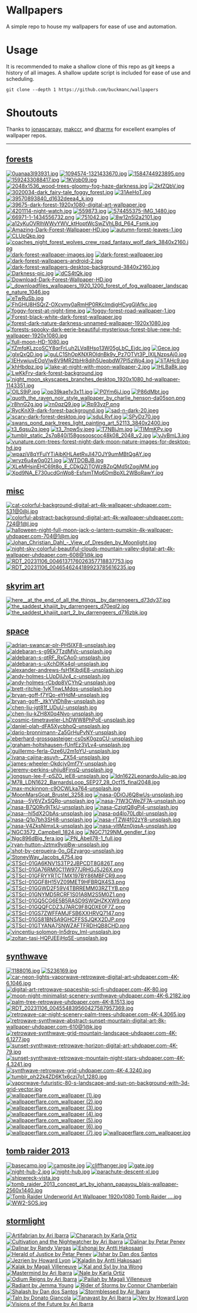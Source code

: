 <!--
make sure you're editing the template, doofus
-->

# Wallpapers

A simple repo to house my wallpapers for ease of use and automation.

# Usage

It is recommended to make a shallow clone of this repo as git keeps a history of all images. A shallow update script is included for ease of use and scheduling.


```shell
git clone --depth 1 https://github.com/buckmanc/wallpapers
```

# Shoutouts

Thanks to [jonascarpay](https://github.com/jonascarpay/wallpapers), [makccr](https://github.com/makccr/wallpapers), and [dharmx](https://github.com/dharmx/walls) for excellent examples of wallpaper repos.

---
## [forests](desktop/forests/README.MD)
[![0uanaa3l93931.jpg](.internals/thumbnails/desktop/forests/0uanaa3l93931.jpg "0uanaa3l93931.jpg")](desktop/forests/0uanaa3l93931.jpg)
[![1094574-1321433670.jpg](.internals/thumbnails/desktop/forests/1094574-1321433670.jpg "1094574-1321433670.jpg")](desktop/forests/1094574-1321433670.jpg)
[![1584744923895.png](.internals/thumbnails/desktop/forests/1584744923895.png "1584744923895.png")](desktop/forests/1584744923895.png)
[![1592433088417.jpg](.internals/thumbnails/desktop/forests/1592433088417.jpg "1592433088417.jpg")](desktop/forests/1592433088417.jpg)
[![1KVob09.jpg](.internals/thumbnails/desktop/forests/1KVob09.jpg "1KVob09.jpg")](desktop/forests/1KVob09.jpg)
[![2048x1536_wood-trees-gloomy-fog-haze-darkness.jpg](.internals/thumbnails/desktop/forests/2048x1536_wood-trees-gloomy-fog-haze-darkness.jpg "2048x1536_wood-trees-gloomy-fog-haze-darkness.jpg")](desktop/forests/2048x1536_wood-trees-gloomy-fog-haze-darkness.jpg)
[![2kfZQbV.jpg](.internals/thumbnails/desktop/forests/2kfZQbV.jpg "2kfZQbV.jpg")](desktop/forests/2kfZQbV.jpg)
[![3020034-dark_fairy-tale_foggy_forest.jpg](.internals/thumbnails/desktop/forests/3020034-dark_fairy-tale_foggy_forest.jpg "3020034-dark_fairy-tale_foggy_forest.jpg")](desktop/forests/3020034-dark_fairy-tale_foggy_forest.jpg)
[![31AeHoT.jpg](.internals/thumbnails/desktop/forests/31AeHoT.jpg "31AeHoT.jpg")](desktop/forests/31AeHoT.jpg)
[![39570893840_d1632deea4_k.jpg](.internals/thumbnails/desktop/forests/39570893840_d1632deea4_k.jpg "39570893840_d1632deea4_k.jpg")](desktop/forests/39570893840_d1632deea4_k.jpg)
[![39675-dark-forest-1920x1080-digital-art-wallpaper.jpg](.internals/thumbnails/desktop/forests/39675-dark-forest-1920x1080-digital-art-wallpaper.jpg "39675-dark-forest-1920x1080-digital-art-wallpaper.jpg")](desktop/forests/39675-dark-forest-1920x1080-digital-art-wallpaper.jpg)
[![4201114-night-watch.jpg](.internals/thumbnails/desktop/forests/4201114-night-watch.jpg "4201114-night-watch.jpg")](desktop/forests/4201114-night-watch.jpg)
[![559873.jpg](.internals/thumbnails/desktop/forests/559873.jpg "559873.jpg")](desktop/forests/559873.jpg)
[![574455375-IMG_1480.jpg](.internals/thumbnails/desktop/forests/574455375-IMG_1480.jpg "574455375-IMG_1480.jpg")](desktop/forests/574455375-IMG_1480.jpg)
[![66971-1-1434556732.png](.internals/thumbnails/desktop/forests/66971-1-1434556732.png "66971-1-1434556732.png")](desktop/forests/66971-1-1434556732.png)
[![751042.jpg](.internals/thumbnails/desktop/forests/751042.jpg "751042.jpg")](desktop/forests/751042.jpg)
[![8w12n5l2a2101.jpg](.internals/thumbnails/desktop/forests/8w12n5l2a2101.jpg "8w12n5l2a2101.jpg")](desktop/forests/8w12n5l2a2101.jpg)
[![a12yKuOVRIhWWyYWV_ktHoptWcSwZVhLBd_P64_Fsmk.jpg](.internals/thumbnails/desktop/forests/a12yKuOVRIhWWyYWV_ktHoptWcSwZVhLBd_P64_Fsmk.jpg "a12yKuOVRIhWWyYWV_ktHoptWcSwZVhLBd_P64_Fsmk.jpg")](desktop/forests/a12yKuOVRIhWWyYWV_ktHoptWcSwZVhLBd_P64_Fsmk.jpg)
[![Amazing-Dark-Forest-Wallpaper-HD.jpg](.internals/thumbnails/desktop/forests/Amazing-Dark-Forest-Wallpaper-HD.jpg "Amazing-Dark-Forest-Wallpaper-HD.jpg")](desktop/forests/Amazing-Dark-Forest-Wallpaper-HD.jpg)
[![autumn-forest-leaves-1.jpg](.internals/thumbnails/desktop/forests/autumn-forest-leaves-1.jpg "autumn-forest-leaves-1.jpg")](desktop/forests/autumn-forest-leaves-1.jpg)
[![CLUpQkp.jpg](.internals/thumbnails/desktop/forests/CLUpQkp.jpg "CLUpQkp.jpg")](desktop/forests/CLUpQkp.jpg)
[![coaches_night_forest_wolves_crew_road_fantasy_wolf_dark_3840x2160.jpg](.internals/thumbnails/desktop/forests/coaches_night_forest_wolves_crew_road_fantasy_wolf_dark_3840x2160.jpg "coaches_night_forest_wolves_crew_road_fantasy_wolf_dark_3840x2160.jpg")](desktop/forests/coaches_night_forest_wolves_crew_road_fantasy_wolf_dark_3840x2160.jpg)
[![dark-forest-wallpaper-images.jpg](.internals/thumbnails/desktop/forests/dark-forest-wallpaper-images.jpg "dark-forest-wallpaper-images.jpg")](desktop/forests/dark-forest-wallpaper-images.jpg)
[![dark-forest-wallpaper.jpg](.internals/thumbnails/desktop/forests/dark-forest-wallpaper.jpg "dark-forest-wallpaper.jpg")](desktop/forests/dark-forest-wallpaper.jpg)
[![dark-forest-wallpapers-android-2.jpg](.internals/thumbnails/desktop/forests/dark-forest-wallpapers-android-2.jpg "dark-forest-wallpapers-android-2.jpg")](desktop/forests/dark-forest-wallpapers-android-2.jpg)
[![dark-forest-wallpapers-desktop-background-3840x2160.jpg](.internals/thumbnails/desktop/forests/dark-forest-wallpapers-desktop-background-3840x2160.jpg "dark-forest-wallpapers-desktop-background-3840x2160.jpg")](desktop/forests/dark-forest-wallpapers-desktop-background-3840x2160.jpg)
[![Darkness-pic.jpg](.internals/thumbnails/desktop/forests/Darkness-pic.jpg "Darkness-pic.jpg")](desktop/forests/Darkness-pic.jpg)
[![dCS4tQk.jpg](.internals/thumbnails/desktop/forests/dCS4tQk.jpg "dCS4tQk.jpg")](desktop/forests/dCS4tQk.jpg)
[![Download-Dark-Forest-Wallpaper-HD.jpg](.internals/thumbnails/desktop/forests/Download-Dark-Forest-Wallpaper-HD.jpg "Download-Dark-Forest-Wallpaper-HD.jpg")](desktop/forests/Download-Dark-Forest-Wallpaper-HD.jpg)
[![_downloadfiles_wallpapers_1920_1200_forest_of_fog_wallpaper_landscape_nature_1046.jpg](.internals/thumbnails/desktop/forests/_downloadfiles_wallpapers_1920_1200_forest_of_fog_wallpaper_landscape_nature_1046.jpg "_downloadfiles_wallpapers_1920_1200_forest_of_fog_wallpaper_landscape_nature_1046.jpg")](desktop/forests/_downloadfiles_wallpapers_1920_1200_forest_of_fog_wallpaper_landscape_nature_1046.jpg)
[![eTwRuSb.jpg](.internals/thumbnails/desktop/forests/eTwRuSb.jpg "eTwRuSb.jpg")](desktop/forests/eTwRuSb.jpg)
[![FhGHU8HSQrZ-OXcvmy0aRmHP0RKcImdjgHCygGlAfkc.jpg](.internals/thumbnails/desktop/forests/FhGHU8HSQrZ-OXcvmy0aRmHP0RKcImdjgHCygGlAfkc.jpg "FhGHU8HSQrZ-OXcvmy0aRmHP0RKcImdjgHCygGlAfkc.jpg")](desktop/forests/FhGHU8HSQrZ-OXcvmy0aRmHP0RKcImdjgHCygGlAfkc.jpg)
[![foggy-forest-at-night-time.jpg](.internals/thumbnails/desktop/forests/foggy-forest-at-night-time.jpg "foggy-forest-at-night-time.jpg")](desktop/forests/foggy-forest-at-night-time.jpg)
[![foggy-forest-road-wallpaper-1.jpg](.internals/thumbnails/desktop/forests/foggy-forest-road-wallpaper-1.jpg "foggy-forest-road-wallpaper-1.jpg")](desktop/forests/foggy-forest-road-wallpaper-1.jpg)
[![Forest-black-white-dark-forest-wallpaper.jpg](.internals/thumbnails/desktop/forests/Forest-black-white-dark-forest-wallpaper.jpg "Forest-black-white-dark-forest-wallpaper.jpg")](desktop/forests/Forest-black-white-dark-forest-wallpaper.jpg)
[![forest-dark-nature-darkness-unnamed-wallpaper-1920x1080.jpg](.internals/thumbnails/desktop/forests/forest-dark-nature-darkness-unnamed-wallpaper-1920x1080.jpg "forest-dark-nature-darkness-unnamed-wallpaper-1920x1080.jpg")](desktop/forests/forest-dark-nature-darkness-unnamed-wallpaper-1920x1080.jpg)
[![forests-spooky-dark-eerie-beautiful-mysterious-forest-blue-new-hd-wallpaper-1920x1080.jpg](.internals/thumbnails/desktop/forests/forests-spooky-dark-eerie-beautiful-mysterious-forest-blue-new-hd-wallpaper-1920x1080.jpg "forests-spooky-dark-eerie-beautiful-mysterious-forest-blue-new-hd-wallpaper-1920x1080.jpg")](desktop/forests/forests-spooky-dark-eerie-beautiful-mysterious-forest-blue-new-hd-wallpaper-1920x1080.jpg)
[![full-moon-HD-1080.jpg](.internals/thumbnails/desktop/forests/full-moon-HD-1080.jpg "full-moon-HD-1080.jpg")](desktop/forests/full-moon-HD-1080.jpg)
[![fZmfqKLzcoSCY8qrFrLuh2LVq8Hso13W05gLbC_Ejdc.jpg](.internals/thumbnails/desktop/forests/fZmfqKLzcoSCY8qrFrLuh2LVq8Hso13W05gLbC_Ejdc.jpg "fZmfqKLzcoSCY8qrFrLuh2LVq8Hso13W05gLbC_Ejdc.jpg")](desktop/forests/fZmfqKLzcoSCY8qrFrLuh2LVq8Hso13W05gLbC_Ejdc.jpg)
[![Gece.jpg](.internals/thumbnails/desktop/forests/Gece.jpg "Gece.jpg")](desktop/forests/Gece.jpg)
[![gIxQxQD.jpg](.internals/thumbnails/desktop/forests/gIxQxQD.jpg "gIxQxQD.jpg")](desktop/forests/gIxQxQD.jpg)
[![guLC1ShOpKNXROIdnBk9y_Pz7OTVt3P_lXlLNzpsAj0.jpg](.internals/thumbnails/desktop/forests/guLC1ShOpKNXROIdnBk9y_Pz7OTVt3P_lXlLNzpsAj0.jpg "guLC1ShOpKNXROIdnBk9y_Pz7OTVt3P_lXlLNzpsAj0.jpg")](desktop/forests/guLC1ShOpKNXROIdnBk9y_Pz7OTVt3P_lXlLNzpsAj0.jpg)
[![IEHvwiuvEOqVlw8V9MR2tbHr8dih5UeqbdW7Pl5zWo4.jpg](.internals/thumbnails/desktop/forests/IEHvwiuvEOqVlw8V9MR2tbHr8dih5UeqbdW7Pl5zWo4.jpg "IEHvwiuvEOqVlw8V9MR2tbHr8dih5UeqbdW7Pl5zWo4.jpg")](desktop/forests/IEHvwiuvEOqVlw8V9MR2tbHr8dih5UeqbdW7Pl5zWo4.jpg)
[![IiTAHc9.jpg](.internals/thumbnails/desktop/forests/IiTAHc9.jpg "IiTAHc9.jpg")](desktop/forests/IiTAHc9.jpg)
[![khHbdpz.jpg](.internals/thumbnails/desktop/forests/khHbdpz.jpg "khHbdpz.jpg")](desktop/forests/khHbdpz.jpg)
[![lake-at-night-with-moon-wallpaper-2.jpg](.internals/thumbnails/desktop/forests/lake-at-night-with-moon-wallpaper-2.jpg "lake-at-night-with-moon-wallpaper-2.jpg")](desktop/forests/lake-at-night-with-moon-wallpaper-2.jpg)
[![lHLBaBk.jpg](.internals/thumbnails/desktop/forests/lHLBaBk.jpg "lHLBaBk.jpg")](desktop/forests/lHLBaBk.jpg)
[![LwKkFry-dark-forest-background.jpg](.internals/thumbnails/desktop/forests/LwKkFry-dark-forest-background.jpg "LwKkFry-dark-forest-background.jpg")](desktop/forests/LwKkFry-dark-forest-background.jpg)
[![night_moon_skyscapes_branches_desktop_1920x1080_hd-wallpaper-1143351.jpg](.internals/thumbnails/desktop/forests/night_moon_skyscapes_branches_desktop_1920x1080_hd-wallpaper-1143351.jpg "night_moon_skyscapes_branches_desktop_1920x1080_hd-wallpaper-1143351.jpg")](desktop/forests/night_moon_skyscapes_branches_desktop_1920x1080_hd-wallpaper-1143351.jpg)
[![OlLS9jP.jpg](.internals/thumbnails/desktop/forests/OlLS9jP.jpg "OlLS9jP.jpg")](desktop/forests/OlLS9jP.jpg)
[![op39kae1v3x11.jpg](.internals/thumbnails/desktop/forests/op39kae1v3x11.jpg "op39kae1v3x11.jpg")](desktop/forests/op39kae1v3x11.jpg)
[![P0Ym6iJ.jpg](.internals/thumbnails/desktop/forests/P0Ym6iJ.jpg "P0Ym6iJ.jpg")](desktop/forests/P0Ym6iJ.jpg)
[![P86dMbt.jpg](.internals/thumbnails/desktop/forests/P86dMbt.jpg "P86dMbt.jpg")](desktop/forests/P86dMbt.jpg)
[![quoth_the_raven_noir_style_wallpaper_by_charlie_henson-da05son.png](.internals/thumbnails/desktop/forests/quoth_the_raven_noir_style_wallpaper_by_charlie_henson-da05son.png "quoth_the_raven_noir_style_wallpaper_by_charlie_henson-da05son.png")](desktop/forests/quoth_the_raven_noir_style_wallpaper_by_charlie_henson-da05son.png)
[![r8hnG2g.jpg](.internals/thumbnails/desktop/forests/r8hnG2g.jpg "r8hnG2g.jpg")](desktop/forests/r8hnG2g.jpg)
[![rn0qzQ9.jpg](.internals/thumbnails/desktop/forests/rn0qzQ9.jpg "rn0qzQ9.jpg")](desktop/forests/rn0qzQ9.jpg)
[![Rp93yzP.png](.internals/thumbnails/desktop/forests/Rp93yzP.png "Rp93yzP.png")](desktop/forests/Rp93yzP.png)
[![RycKnX9-dark-forest-background.jpg](.internals/thumbnails/desktop/forests/RycKnX9-dark-forest-background.jpg "RycKnX9-dark-forest-background.jpg")](desktop/forests/RycKnX9-dark-forest-background.jpg)
[![sad-n-dark-20.jpeg](.internals/thumbnails/desktop/forests/sad-n-dark-20.jpeg "sad-n-dark-20.jpeg")](desktop/forests/sad-n-dark-20.jpeg)
[![scary-dark-forest-desktop.jpg](.internals/thumbnails/desktop/forests/scary-dark-forest-desktop.jpg "scary-dark-forest-desktop.jpg")](desktop/forests/scary-dark-forest-desktop.jpg)
[![sduLRvf.jpg](.internals/thumbnails/desktop/forests/sduLRvf.jpg "sduLRvf.jpg")](desktop/forests/sduLRvf.jpg)
[![SPyDz70.jpg](.internals/thumbnails/desktop/forests/SPyDz70.jpg "SPyDz70.jpg")](desktop/forests/SPyDz70.jpg)
[![swans_pond_park_trees_light_painting_art_52113_3840x2400.jpg](.internals/thumbnails/desktop/forests/swans_pond_park_trees_light_painting_art_52113_3840x2400.jpg "swans_pond_park_trees_light_painting_art_52113_3840x2400.jpg")](desktop/forests/swans_pond_park_trees_light_painting_art_52113_3840x2400.jpg)
[![t3_6qsu2q.jpeg](.internals/thumbnails/desktop/forests/t3_6qsu2q.jpeg "t3_6qsu2q.jpeg")](desktop/forests/t3_6qsu2q.jpeg)
[![t3_7npw5y.jpeg](.internals/thumbnails/desktop/forests/t3_7npw5y.jpeg "t3_7npw5y.jpeg")](desktop/forests/t3_7npw5y.jpeg)
[![T7NBjJm.jpg](.internals/thumbnails/desktop/forests/T7NBjJm.jpg "T7NBjJm.jpg")](desktop/forests/T7NBjJm.jpg)
[![TIMmKPv.jpg](.internals/thumbnails/desktop/forests/TIMmKPv.jpg "TIMmKPv.jpg")](desktop/forests/TIMmKPv.jpg)
[![tumblr_static_2s7q840i158gosooscoc48k08_2048_v2.jpg](.internals/thumbnails/desktop/forests/tumblr_static_2s7q840i158gosooscoc48k08_2048_v2.jpg "tumblr_static_2s7q840i158gosooscoc48k08_2048_v2.jpg")](desktop/forests/tumblr_static_2s7q840i158gosooscoc48k08_2048_v2.jpg)
[![vJyBmL3.jpg](.internals/thumbnails/desktop/forests/vJyBmL3.jpg "vJyBmL3.jpg")](desktop/forests/vJyBmL3.jpg)
[![vunature.com-trees-forest-night-dark-moon-nature-images-for-desktop-hd.jpg](.internals/thumbnails/desktop/forests/vunature.com-trees-forest-night-dark-moon-nature-images-for-desktop-hd.jpg "vunature.com-trees-forest-night-dark-moon-nature-images-for-desktop-hd.jpg")](desktop/forests/vunature.com-trees-forest-night-dark-moon-nature-images-for-desktop-hd.jpg)
[![wpazjV8qYFulYTiAibKHLAetRvJI47OJY9umMBtQgAY.jpg](.internals/thumbnails/desktop/forests/wpazjV8qYFulYTiAibKHLAetRvJI47OJY9umMBtQgAY.jpg "wpazjV8qYFulYTiAibKHLAetRvJI47OJY9umMBtQgAY.jpg")](desktop/forests/wpazjV8qYFulYTiAibKHLAetRvJI47OJY9umMBtQgAY.jpg)
[![wryz6u4w0q021.jpg](.internals/thumbnails/desktop/forests/wryz6u4w0q021.jpg "wryz6u4w0q021.jpg")](desktop/forests/wryz6u4w0q021.jpg)
[![WTDOBJB.jpg](.internals/thumbnails/desktop/forests/WTDOBJB.jpg "WTDOBJB.jpg")](desktop/forests/WTDOBJB.jpg)
[![XLeMHsinEHC69t8o_E_CDkQZjTOWzBZpQMd5tZqgjMM.jpg](.internals/thumbnails/desktop/forests/XLeMHsinEHC69t8o_E_CDkQZjTOWzBZpQMd5tZqgjMM.jpg "XLeMHsinEHC69t8o_E_CDkQZjTOWzBZpQMd5tZqgjMM.jpg")](desktop/forests/XLeMHsinEHC69t8o_E_CDkQZjTOWzBZpQMd5tZqgjMM.jpg)
[![Xpd9NA_E730ucdGnWq8-EsfsmTMq6DmBpXL2WBoRawY.jpg](.internals/thumbnails/desktop/forests/Xpd9NA_E730ucdGnWq8-EsfsmTMq6DmBpXL2WBoRawY.jpg "Xpd9NA_E730ucdGnWq8-EsfsmTMq6DmBpXL2WBoRawY.jpg")](desktop/forests/Xpd9NA_E730ucdGnWq8-EsfsmTMq6DmBpXL2WBoRawY.jpg)
## [misc](desktop/misc/README.MD)
[![cat-colorful-background-digital-art-4k-wallpaper-uhdpaper.com-531@0@i.jpg](.internals/thumbnails/desktop/misc/cat-colorful-background-digital-art-4k-wallpaper-uhdpaper.com-531@0@i.jpg "cat-colorful-background-digital-art-4k-wallpaper-uhdpaper.com-531@0@i.jpg")](desktop/misc/cat-colorful-background-digital-art-4k-wallpaper-uhdpaper.com-531@0@i.jpg)
[![colorful-abstract-background-digital-art-4k-wallpaper-uhdpaper.com-724@1@l.jpg](.internals/thumbnails/desktop/misc/colorful-abstract-background-digital-art-4k-wallpaper-uhdpaper.com-724@1@l.jpg "colorful-abstract-background-digital-art-4k-wallpaper-uhdpaper.com-724@1@l.jpg")](desktop/misc/colorful-abstract-background-digital-art-4k-wallpaper-uhdpaper.com-724@1@l.jpg)
[![halloween-night-full-moon-jack-o-lantern-pumpkin-4k-wallpaper-uhdpaper.com-704@1@m.jpg](.internals/thumbnails/desktop/misc/halloween-night-full-moon-jack-o-lantern-pumpkin-4k-wallpaper-uhdpaper.com-704@1@m.jpg "halloween-night-full-moon-jack-o-lantern-pumpkin-4k-wallpaper-uhdpaper.com-704@1@m.jpg")](desktop/misc/halloween-night-full-moon-jack-o-lantern-pumpkin-4k-wallpaper-uhdpaper.com-704@1@m.jpg)
[![Johan_Christian_Dahl_-_View_of_Dresden_by_Moonlight.jpg](.internals/thumbnails/desktop/misc/Johan_Christian_Dahl_-_View_of_Dresden_by_Moonlight.jpg "Johan_Christian_Dahl_-_View_of_Dresden_by_Moonlight.jpg")](desktop/misc/Johan_Christian_Dahl_-_View_of_Dresden_by_Moonlight.jpg)
[![night-sky-colorful-beautiful-clouds-mountain-valley-digital-art-4k-wallpaper-uhdpaper.com-608@1@k.jpg](.internals/thumbnails/desktop/misc/night-sky-colorful-beautiful-clouds-mountain-valley-digital-art-4k-wallpaper-uhdpaper.com-608@1@k.jpg "night-sky-colorful-beautiful-clouds-mountain-valley-digital-art-4k-wallpaper-uhdpaper.com-608@1@k.jpg")](desktop/misc/night-sky-colorful-beautiful-clouds-mountain-valley-digital-art-4k-wallpaper-uhdpaper.com-608@1@k.jpg)
[![RDT_20231106_0046137176026357718837753.jpg](.internals/thumbnails/desktop/misc/RDT_20231106_0046137176026357718837753.jpg "RDT_20231106_0046137176026357718837753.jpg")](desktop/misc/RDT_20231106_0046137176026357718837753.jpg)
[![RDT_20231106_0046546244189923785616235.jpg](.internals/thumbnails/desktop/misc/RDT_20231106_0046546244189923785616235.jpg "RDT_20231106_0046546244189923785616235.jpg")](desktop/misc/RDT_20231106_0046546244189923785616235.jpg)
## [skyrim art](desktop/skyrim%20art/README.MD)
[![here__at_the_end_of_all_the_things__by_darrengeers_d73dy37.jpg](.internals/thumbnails/desktop/skyrim%20art/here__at_the_end_of_all_the_things__by_darrengeers_d73dy37.jpg "here__at_the_end_of_all_the_things__by_darrengeers_d73dy37.jpg")](desktop/skyrim%20art/here__at_the_end_of_all_the_things__by_darrengeers_d73dy37.jpg)
[![the_saddest_khajiit_by_darrengeers_d70eql2.jpg](.internals/thumbnails/desktop/skyrim%20art/the_saddest_khajiit_by_darrengeers_d70eql2.jpg "the_saddest_khajiit_by_darrengeers_d70eql2.jpg")](desktop/skyrim%20art/the_saddest_khajiit_by_darrengeers_d70eql2.jpg)
[![the_saddest_khajiit_part_2_by_darrengeers_d716zbk.jpg](.internals/thumbnails/desktop/skyrim%20art/the_saddest_khajiit_part_2_by_darrengeers_d716zbk.jpg "the_saddest_khajiit_part_2_by_darrengeers_d716zbk.jpg")](desktop/skyrim%20art/the_saddest_khajiit_part_2_by_darrengeers_d716zbk.jpg)
## [space](desktop/space/README.MD)
[![adrian-swancar-pIr-PH5IXF8-unsplash.jpg](.internals/thumbnails/desktop/space/adrian-swancar-pIr-PH5IXF8-unsplash.jpg "adrian-swancar-pIr-PH5IXF8-unsplash.jpg")](desktop/space/adrian-swancar-pIr-PH5IXF8-unsplash.jpg)
[![aldebaran-s-g9Ek7TzdMVc-unsplash.jpg](.internals/thumbnails/desktop/space/aldebaran-s-g9Ek7TzdMVc-unsplash.jpg "aldebaran-s-g9Ek7TzdMVc-unsplash.jpg")](desktop/space/aldebaran-s-g9Ek7TzdMVc-unsplash.jpg)
[![aldebaran-s-qtRF_RxCAo0-unsplash.jpg](.internals/thumbnails/desktop/space/aldebaran-s-qtRF_RxCAo0-unsplash.jpg "aldebaran-s-qtRF_RxCAo0-unsplash.jpg")](desktop/space/aldebaran-s-qtRF_RxCAo0-unsplash.jpg)
[![aldebaran-s-uXchDIKs4qI-unsplash.jpg](.internals/thumbnails/desktop/space/aldebaran-s-uXchDIKs4qI-unsplash.jpg "aldebaran-s-uXchDIKs4qI-unsplash.jpg")](desktop/space/aldebaran-s-uXchDIKs4qI-unsplash.jpg)
[![alexander-andrews-fsH1KjbdjE8-unsplash.jpg](.internals/thumbnails/desktop/space/alexander-andrews-fsH1KjbdjE8-unsplash.jpg "alexander-andrews-fsH1KjbdjE8-unsplash.jpg")](desktop/space/alexander-andrews-fsH1KjbdjE8-unsplash.jpg)
[![andy-holmes-LUpDjlJv4_c-unsplash.jpg](.internals/thumbnails/desktop/space/andy-holmes-LUpDjlJv4_c-unsplash.jpg "andy-holmes-LUpDjlJv4_c-unsplash.jpg")](desktop/space/andy-holmes-LUpDjlJv4_c-unsplash.jpg)
[![andy-holmes-rCbdp8VCYhQ-unsplash.jpg](.internals/thumbnails/desktop/space/andy-holmes-rCbdp8VCYhQ-unsplash.jpg "andy-holmes-rCbdp8VCYhQ-unsplash.jpg")](desktop/space/andy-holmes-rCbdp8VCYhQ-unsplash.jpg)
[![brett-ritchie-1vKTnwLMdqs-unsplash.jpg](.internals/thumbnails/desktop/space/brett-ritchie-1vKTnwLMdqs-unsplash.jpg "brett-ritchie-1vKTnwLMdqs-unsplash.jpg")](desktop/space/brett-ritchie-1vKTnwLMdqs-unsplash.jpg)
[![bryan-goff-f7YQo-eYHdM-unsplash.jpg](.internals/thumbnails/desktop/space/bryan-goff-f7YQo-eYHdM-unsplash.jpg "bryan-goff-f7YQo-eYHdM-unsplash.jpg")](desktop/space/bryan-goff-f7YQo-eYHdM-unsplash.jpg)
[![bryan-goff-_itkYVtDh8w-unsplash.jpg](.internals/thumbnails/desktop/space/bryan-goff-_itkYVtDh8w-unsplash.jpg "bryan-goff-_itkYVtDh8w-unsplash.jpg")](desktop/space/bryan-goff-_itkYVtDh8w-unsplash.jpg)
[![chen-liu-jgt81f_UDuU-unsplash.jpg](.internals/thumbnails/desktop/space/chen-liu-jgt81f_UDuU-unsplash.jpg "chen-liu-jgt81f_UDuU-unsplash.jpg")](desktop/space/chen-liu-jgt81f_UDuU-unsplash.jpg)
[![chen-liu-kZH8X0q4Nvo-unsplash.jpg](.internals/thumbnails/desktop/space/chen-liu-kZH8X0q4Nvo-unsplash.jpg "chen-liu-kZH8X0q4Nvo-unsplash.jpg")](desktop/space/chen-liu-kZH8X0q4Nvo-unsplash.jpg)
[![cosmic-timetraveler-LhDWW8PhPoE-unsplash.jpg](.internals/thumbnails/desktop/space/cosmic-timetraveler-LhDWW8PhPoE-unsplash.jpg "cosmic-timetraveler-LhDWW8PhPoE-unsplash.jpg")](desktop/space/cosmic-timetraveler-LhDWW8PhPoE-unsplash.jpg)
[![daniel-olah-dFA5XycbhoQ-unsplash.jpg](.internals/thumbnails/desktop/space/daniel-olah-dFA5XycbhoQ-unsplash.jpg "daniel-olah-dFA5XycbhoQ-unsplash.jpg")](desktop/space/daniel-olah-dFA5XycbhoQ-unsplash.jpg)
[![dario-bronnimann-Za5GrHuPvNY-unsplash.jpg](.internals/thumbnails/desktop/space/dario-bronnimann-Za5GrHuPvNY-unsplash.jpg "dario-bronnimann-Za5GrHuPvNY-unsplash.jpg")](desktop/space/dario-bronnimann-Za5GrHuPvNY-unsplash.jpg)
[![eberhard-grossgasteiger-cs0sK0gzqCU-unsplash.jpg](.internals/thumbnails/desktop/space/eberhard-grossgasteiger-cs0sK0gzqCU-unsplash.jpg "eberhard-grossgasteiger-cs0sK0gzqCU-unsplash.jpg")](desktop/space/eberhard-grossgasteiger-cs0sK0gzqCU-unsplash.jpg)
[![graham-holtshausen-fUnfEz3VLv4-unsplash.jpg](.internals/thumbnails/desktop/space/graham-holtshausen-fUnfEz3VLv4-unsplash.jpg "graham-holtshausen-fUnfEz3VLv4-unsplash.jpg")](desktop/space/graham-holtshausen-fUnfEz3VLv4-unsplash.jpg)
[![guillermo-ferla-Oze6U2m1oYU-unsplash.jpg](.internals/thumbnails/desktop/space/guillermo-ferla-Oze6U2m1oYU-unsplash.jpg "guillermo-ferla-Oze6U2m1oYU-unsplash.jpg")](desktop/space/guillermo-ferla-Oze6U2m1oYU-unsplash.jpg)
[![ivana-cajina-asuyh-_ZX54-unsplash.jpg](.internals/thumbnails/desktop/space/ivana-cajina-asuyh-_ZX54-unsplash.jpg "ivana-cajina-asuyh-_ZX54-unsplash.jpg")](desktop/space/ivana-cajina-asuyh-_ZX54-unsplash.jpg)
[![james-wheeler-Okdcjy0mf7Y-unsplash.jpg](.internals/thumbnails/desktop/space/james-wheeler-Okdcjy0mf7Y-unsplash.jpg "james-wheeler-Okdcjy0mf7Y-unsplash.jpg")](desktop/space/james-wheeler-Okdcjy0mf7Y-unsplash.jpg)
[![jeremy-perkins-uhjiu8FjnsQ-unsplash.jpg](.internals/thumbnails/desktop/space/jeremy-perkins-uhjiu8FjnsQ-unsplash.jpg "jeremy-perkins-uhjiu8FjnsQ-unsplash.jpg")](desktop/space/jeremy-perkins-uhjiu8FjnsQ-unsplash.jpg)
[![jongsun-lee-F-pSZO_jeE8-unsplash.jpg](.internals/thumbnails/desktop/space/jongsun-lee-F-pSZO_jeE8-unsplash.jpg "jongsun-lee-F-pSZO_jeE8-unsplash.jpg")](desktop/space/jongsun-lee-F-pSZO_jeE8-unsplash.jpg)
[![ldn1622LeonardoJulio-ap.jpg](.internals/thumbnails/desktop/space/ldn1622LeonardoJulio-ap.jpg "ldn1622LeonardoJulio-ap.jpg")](desktop/space/ldn1622LeonardoJulio-ap.jpg)
[![M78_LDN1622_BarnardsLoop_SEP27_28_Oct15_final2048.jpg](.internals/thumbnails/desktop/space/M78_LDN1622_BarnardsLoop_SEP27_28_Oct15_final2048.jpg "M78_LDN1622_BarnardsLoop_SEP27_28_Oct15_final2048.jpg")](desktop/space/M78_LDN1622_BarnardsLoop_SEP27_28_Oct15_final2048.jpg)
[![max-mckinnon-c9OCWLka764-unsplash.jpg](.internals/thumbnails/desktop/space/max-mckinnon-c9OCWLka764-unsplash.jpg "max-mckinnon-c9OCWLka764-unsplash.jpg")](desktop/space/max-mckinnon-c9OCWLka764-unsplash.jpg)
[![MoonMarsGoat_Brustel_3258.jpg](.internals/thumbnails/desktop/space/MoonMarsGoat_Brustel_3258.jpg "MoonMarsGoat_Brustel_3258.jpg")](desktop/space/MoonMarsGoat_Brustel_3258.jpg)
[![nasa-0DjOJ6Q8wUs-unsplash.jpg](.internals/thumbnails/desktop/space/nasa-0DjOJ6Q8wUs-unsplash.jpg "nasa-0DjOJ6Q8wUs-unsplash.jpg")](desktop/space/nasa-0DjOJ6Q8wUs-unsplash.jpg)
[![nasa--5V6VZxSQRo-unsplash.jpg](.internals/thumbnails/desktop/space/nasa--5V6VZxSQRo-unsplash.jpg "nasa--5V6VZxSQRo-unsplash.jpg")](desktop/space/nasa--5V6VZxSQRo-unsplash.jpg)
[![nasa-71W3CWeZF7A-unsplash.jpg](.internals/thumbnails/desktop/space/nasa-71W3CWeZF7A-unsplash.jpg "nasa-71W3CWeZF7A-unsplash.jpg")](desktop/space/nasa-71W3CWeZF7A-unsplash.jpg)
[![nasa-B7Q0Rv9jTkU-unsplash.jpg](.internals/thumbnails/desktop/space/nasa-B7Q0Rv9jTkU-unsplash.jpg "nasa-B7Q0Rv9jTkU-unsplash.jpg")](desktop/space/nasa-B7Q0Rv9jTkU-unsplash.jpg)
[![nasa-CzigtQ8gPi4-unsplash.jpg](.internals/thumbnails/desktop/space/nasa-CzigtQ8gPi4-unsplash.jpg "nasa-CzigtQ8gPi4-unsplash.jpg")](desktop/space/nasa-CzigtQ8gPi4-unsplash.jpg)
[![nasa--hI5dX2ObAs-unsplash.jpg](.internals/thumbnails/desktop/space/nasa--hI5dX2ObAs-unsplash.jpg "nasa--hI5dX2ObAs-unsplash.jpg")](desktop/space/nasa--hI5dX2ObAs-unsplash.jpg)
[![nasa-pd4lo70LdbI-unsplash.jpg](.internals/thumbnails/desktop/space/nasa-pd4lo70LdbI-unsplash.jpg "nasa-pd4lo70LdbI-unsplash.jpg")](desktop/space/nasa-pd4lo70LdbI-unsplash.jpg)
[![nasa-Q1p7bh3SHj8-unsplash.jpg](.internals/thumbnails/desktop/space/nasa-Q1p7bh3SHj8-unsplash.jpg "nasa-Q1p7bh3SHj8-unsplash.jpg")](desktop/space/nasa-Q1p7bh3SHj8-unsplash.jpg)
[![nasa-rTZW4f02zY8-unsplash.jpg](.internals/thumbnails/desktop/space/nasa-rTZW4f02zY8-unsplash.jpg "nasa-rTZW4f02zY8-unsplash.jpg")](desktop/space/nasa-rTZW4f02zY8-unsplash.jpg)
[![nasa-V4ZksNimxLk-unsplash.jpg](.internals/thumbnails/desktop/space/nasa-V4ZksNimxLk-unsplash.jpg "nasa-V4ZksNimxLk-unsplash.jpg")](desktop/space/nasa-V4ZksNimxLk-unsplash.jpg)
[![nasa-vltMzn0jqsA-unsplash.jpg](.internals/thumbnails/desktop/space/nasa-vltMzn0jqsA-unsplash.jpg "nasa-vltMzn0jqsA-unsplash.jpg")](desktop/space/nasa-vltMzn0jqsA-unsplash.jpg)
[![NGC3572_Campbell_1824.jpg](.internals/thumbnails/desktop/space/NGC3572_Campbell_1824.jpg "NGC3572_Campbell_1824.jpg")](desktop/space/NGC3572_Campbell_1824.jpg)
[![NGC7129NM_gendler_f.jpg](.internals/thumbnails/desktop/space/NGC7129NM_gendler_f.jpg "NGC7129NM_gendler_f.jpg")](desktop/space/NGC7129NM_gendler_f.jpg)
[![Ngc896dBig_fera.jpg](.internals/thumbnails/desktop/space/Ngc896dBig_fera.jpg "Ngc896dBig_fera.jpg")](desktop/space/Ngc896dBig_fera.jpg)
[![PN_Abell78-1_full.jpg](.internals/thumbnails/desktop/space/PN_Abell78-1_full.jpg "PN_Abell78-1_full.jpg")](desktop/space/PN_Abell78-1_full.jpg)
[![ryan-hutton-Jztmx9yqjBw-unsplash.jpg](.internals/thumbnails/desktop/space/ryan-hutton-Jztmx9yqjBw-unsplash.jpg "ryan-hutton-Jztmx9yqjBw-unsplash.jpg")](desktop/space/ryan-hutton-Jztmx9yqjBw-unsplash.jpg)
[![shot-by-cerqueira-0o_GEzyargo-unsplash.jpg](.internals/thumbnails/desktop/space/shot-by-cerqueira-0o_GEzyargo-unsplash.jpg "shot-by-cerqueira-0o_GEzyargo-unsplash.jpg")](desktop/space/shot-by-cerqueira-0o_GEzyargo-unsplash.jpg)
[![StoneyWay_Jacobs_4754.jpg](.internals/thumbnails/desktop/space/StoneyWay_Jacobs_4754.jpg "StoneyWay_Jacobs_4754.jpg")](desktop/space/StoneyWay_Jacobs_4754.jpg)
[![STScI-01GA6KNV1S3TP2JBPCDT8G826T.png](.internals/thumbnails/desktop/space/STScI-01GA6KNV1S3TP2JBPCDT8G826T.png "STScI-01GA6KNV1S3TP2JBPCDT8G826T.png")](desktop/space/STScI-01GA6KNV1S3TP2JBPCDT8G826T.png)
[![STScI-01GA76RM0C11W977JRHGJ5J26X.png](.internals/thumbnails/desktop/space/STScI-01GA76RM0C11W977JRHGJ5J26X.png "STScI-01GA76RM0C11W977JRHGJ5J26X.png")](desktop/space/STScI-01GA76RM0C11W977JRHGJ5J26X.png)
[![STScI-01GFRYYRTCTMX197BY86MBFCR9.png](.internals/thumbnails/desktop/space/STScI-01GFRYYRTCTMX197BY86MBFCR9.png "STScI-01GFRYYRTCTMX197BY86MBFCR9.png")](desktop/space/STScI-01GFRYYRTCTMX197BY86MBFCR9.png)
[![STScI-01GGF8H15VZ09MET9HFBRQX4S3.png](.internals/thumbnails/desktop/space/STScI-01GGF8H15VZ09MET9HFBRQX4S3.png "STScI-01GGF8H15VZ09MET9HFBRQX4S3.png")](desktop/space/STScI-01GGF8H15VZ09MET9HFBRQX4S3.png)
[![STScI-01GGWD2F59V4TBRREMM03RZTYB.png](.internals/thumbnails/desktop/space/STScI-01GGWD2F59V4TBRREMM03RZTYB.png "STScI-01GGWD2F59V4TBRREMM03RZTYB.png")](desktop/space/STScI-01GGWD2F59V4TBRREMM03RZTYB.png)
[![STScI-01GNYMD5RCRF1S01A8M2S5M0Z1.png](.internals/thumbnails/desktop/space/STScI-01GNYMD5RCRF1S01A8M2S5M0Z1.png "STScI-01GNYMD5RCRF1S01A8M2S5M0Z1.png")](desktop/space/STScI-01GNYMD5RCRF1S01A8M2S5M0Z1.png)
[![STScI-01GQ5CG6E5B5RASD9SWQHZKXW9.png](.internals/thumbnails/desktop/space/STScI-01GQ5CG6E5B5RASD9SWQHZKXW9.png "STScI-01GQ5CG6E5B5RASD9SWQHZKXW9.png")](desktop/space/STScI-01GQ5CG6E5B5RASD9SWQHZKXW9.png)
[![STScI-01GQQFCDZ3J7ARC9F8QDXE0F7Z.png](.internals/thumbnails/desktop/space/STScI-01GQQFCDZ3J7ARC9F8QDXE0F7Z.png "STScI-01GQQFCDZ3J7ARC9F8QDXE0F7Z.png")](desktop/space/STScI-01GQQFCDZ3J7ARC9F8QDXE0F7Z.png)
[![STScI-01GS7ZWFFAMJFSB6XXHRVQ7147.png](.internals/thumbnails/desktop/space/STScI-01GS7ZWFFAMJFSB6XXHRVQ7147.png "STScI-01GS7ZWFFAMJFSB6XXHRVQ7147.png")](desktop/space/STScI-01GS7ZWFFAMJFSB6XXHRVQ7147.png)
[![STScI-01GS81BNSA9GHCFFSSJQKX2DJP.png](.internals/thumbnails/desktop/space/STScI-01GS81BNSA9GHCFFSSJQKX2DJP.png "STScI-01GS81BNSA9GHCFFSSJQKX2DJP.png")](desktop/space/STScI-01GS81BNSA9GHCFFSSJQKX2DJP.png)
[![STScI-01GTYANA7SNWZAFTFRDHQB8CHD.png](.internals/thumbnails/desktop/space/STScI-01GTYANA7SNWZAFTFRDHQB8CHD.png "STScI-01GTYANA7SNWZAFTFRDHQB8CHD.png")](desktop/space/STScI-01GTYANA7SNWZAFTFRDHQB8CHD.png)
[![vincentiu-solomon-ln5drpv_ImI-unsplash.jpg](.internals/thumbnails/desktop/space/vincentiu-solomon-ln5drpv_ImI-unsplash.jpg "vincentiu-solomon-ln5drpv_ImI-unsplash.jpg")](desktop/space/vincentiu-solomon-ln5drpv_ImI-unsplash.jpg)
[![zoltan-tasi-HQPJEEjHqSE-unsplash.jpg](.internals/thumbnails/desktop/space/zoltan-tasi-HQPJEEjHqSE-unsplash.jpg "zoltan-tasi-HQPJEEjHqSE-unsplash.jpg")](desktop/space/zoltan-tasi-HQPJEEjHqSE-unsplash.jpg)
## [synthwave](desktop/synthwave/README.MD)
[![1188016.jpg](.internals/thumbnails/desktop/synthwave/1188016.jpg "1188016.jpg")](desktop/synthwave/1188016.jpg)
[![5236169.jpg](.internals/thumbnails/desktop/synthwave/5236169.jpg "5236169.jpg")](desktop/synthwave/5236169.jpg)
[![car-neon-lights-vaporwave-retrowave-digital-art-uhdpaper.com-4K-6.1046.jpg](.internals/thumbnails/desktop/synthwave/car-neon-lights-vaporwave-retrowave-digital-art-uhdpaper.com-4K-6.1046.jpg "car-neon-lights-vaporwave-retrowave-digital-art-uhdpaper.com-4K-6.1046.jpg")](desktop/synthwave/car-neon-lights-vaporwave-retrowave-digital-art-uhdpaper.com-4K-6.1046.jpg)
[![digital-art-retrowave-spaceship-sci-fi-uhdpaper.com-4K-80.jpg](.internals/thumbnails/desktop/synthwave/digital-art-retrowave-spaceship-sci-fi-uhdpaper.com-4K-80.jpg "digital-art-retrowave-spaceship-sci-fi-uhdpaper.com-4K-80.jpg")](desktop/synthwave/digital-art-retrowave-spaceship-sci-fi-uhdpaper.com-4K-80.jpg)
[![moon-night-minimalist-scenery-synthwave-uhdpaper.com-4K-6.2182.jpg](.internals/thumbnails/desktop/synthwave/moon-night-minimalist-scenery-synthwave-uhdpaper.com-4K-6.2182.jpg "moon-night-minimalist-scenery-synthwave-uhdpaper.com-4K-6.2182.jpg")](desktop/synthwave/moon-night-minimalist-scenery-synthwave-uhdpaper.com-4K-6.2182.jpg)
[![palm-tree-retrowave-uhdpaper.com-4K-8.1513.jpg](.internals/thumbnails/desktop/synthwave/palm-tree-retrowave-uhdpaper.com-4K-8.1513.jpg "palm-tree-retrowave-uhdpaper.com-4K-8.1513.jpg")](desktop/synthwave/palm-tree-retrowave-uhdpaper.com-4K-8.1513.jpg)
[![RDT_20231106_004554839560427587957369.jpg](.internals/thumbnails/desktop/synthwave/RDT_20231106_004554839560427587957369.jpg "RDT_20231106_004554839560427587957369.jpg")](desktop/synthwave/RDT_20231106_004554839560427587957369.jpg)
[![retrowave-car-night-scenery-palm-trees-uhdpaper.com-4K-4.3065.jpg](.internals/thumbnails/desktop/synthwave/retrowave-car-night-scenery-palm-trees-uhdpaper.com-4K-4.3065.jpg "retrowave-car-night-scenery-palm-trees-uhdpaper.com-4K-4.3065.jpg")](desktop/synthwave/retrowave-car-night-scenery-palm-trees-uhdpaper.com-4K-4.3065.jpg)
[![retrowave-synthwave-abstract-sunset-mountain-digital-art-8k-wallpaper-uhdpaper.com-610@1@k.jpg](.internals/thumbnails/desktop/synthwave/retrowave-synthwave-abstract-sunset-mountain-digital-art-8k-wallpaper-uhdpaper.com-610@1@k.jpg "retrowave-synthwave-abstract-sunset-mountain-digital-art-8k-wallpaper-uhdpaper.com-610@1@k.jpg")](desktop/synthwave/retrowave-synthwave-abstract-sunset-mountain-digital-art-8k-wallpaper-uhdpaper.com-610@1@k.jpg)
[![retrowave-synthwave-grid-mountain-landscape-uhdpaper.com-4K-6.1277.jpg](.internals/thumbnails/desktop/synthwave/retrowave-synthwave-grid-mountain-landscape-uhdpaper.com-4K-6.1277.jpg "retrowave-synthwave-grid-mountain-landscape-uhdpaper.com-4K-6.1277.jpg")](desktop/synthwave/retrowave-synthwave-grid-mountain-landscape-uhdpaper.com-4K-6.1277.jpg)
[![sunset-synthwave-retrowave-horizon-digital-art-uhdpaper.com-4K-79.jpg](.internals/thumbnails/desktop/synthwave/sunset-synthwave-retrowave-horizon-digital-art-uhdpaper.com-4K-79.jpg "sunset-synthwave-retrowave-horizon-digital-art-uhdpaper.com-4K-79.jpg")](desktop/synthwave/sunset-synthwave-retrowave-horizon-digital-art-uhdpaper.com-4K-79.jpg)
[![sunset-synthwave-retrowave-mountain-night-stars-uhdpaper.com-4K-4.3241.jpg](.internals/thumbnails/desktop/synthwave/sunset-synthwave-retrowave-mountain-night-stars-uhdpaper.com-4K-4.3241.jpg "sunset-synthwave-retrowave-mountain-night-stars-uhdpaper.com-4K-4.3241.jpg")](desktop/synthwave/sunset-synthwave-retrowave-mountain-night-stars-uhdpaper.com-4K-4.3241.jpg)
[![synthwave-retrowave-grid-uhdpaper.com-4K-4.3240.jpg](.internals/thumbnails/desktop/synthwave/synthwave-retrowave-grid-uhdpaper.com-4K-4.3240.jpg "synthwave-retrowave-grid-uhdpaper.com-4K-4.3240.jpg")](desktop/synthwave/synthwave-retrowave-grid-uhdpaper.com-4K-4.3240.jpg)
[![tumblr_ph22k4ZD6K1x6czj7o1_1280.jpg](.internals/thumbnails/desktop/synthwave/tumblr_ph22k4ZD6K1x6czj7o1_1280.jpg "tumblr_ph22k4ZD6K1x6czj7o1_1280.jpg")](desktop/synthwave/tumblr_ph22k4ZD6K1x6czj7o1_1280.jpg)
[![vaporwave-futuristic-80-s-landscape-and-sun-on-background-with-3d-grid-vector.jpg](.internals/thumbnails/desktop/synthwave/vaporwave-futuristic-80-s-landscape-and-sun-on-background-with-3d-grid-vector.jpg "vaporwave-futuristic-80-s-landscape-and-sun-on-background-with-3d-grid-vector.jpg")](desktop/synthwave/vaporwave-futuristic-80-s-landscape-and-sun-on-background-with-3d-grid-vector.jpg)
[![wallpaperflare.com_wallpaper (1).jpg](.internals/thumbnails/desktop/synthwave/wallpaperflare.com_wallpaper%20(1).jpg "wallpaperflare.com_wallpaper (1).jpg")](desktop/synthwave/wallpaperflare.com_wallpaper%20(1).jpg)
[![wallpaperflare.com_wallpaper (2).jpg](.internals/thumbnails/desktop/synthwave/wallpaperflare.com_wallpaper%20(2).jpg "wallpaperflare.com_wallpaper (2).jpg")](desktop/synthwave/wallpaperflare.com_wallpaper%20(2).jpg)
[![wallpaperflare.com_wallpaper (3).jpg](.internals/thumbnails/desktop/synthwave/wallpaperflare.com_wallpaper%20(3).jpg "wallpaperflare.com_wallpaper (3).jpg")](desktop/synthwave/wallpaperflare.com_wallpaper%20(3).jpg)
[![wallpaperflare.com_wallpaper (4).jpg](.internals/thumbnails/desktop/synthwave/wallpaperflare.com_wallpaper%20(4).jpg "wallpaperflare.com_wallpaper (4).jpg")](desktop/synthwave/wallpaperflare.com_wallpaper%20(4).jpg)
[![wallpaperflare.com_wallpaper (5).jpg](.internals/thumbnails/desktop/synthwave/wallpaperflare.com_wallpaper%20(5).jpg "wallpaperflare.com_wallpaper (5).jpg")](desktop/synthwave/wallpaperflare.com_wallpaper%20(5).jpg)
[![wallpaperflare.com_wallpaper (6).jpg](.internals/thumbnails/desktop/synthwave/wallpaperflare.com_wallpaper%20(6).jpg "wallpaperflare.com_wallpaper (6).jpg")](desktop/synthwave/wallpaperflare.com_wallpaper%20(6).jpg)
[![wallpaperflare.com_wallpaper (7).jpg](.internals/thumbnails/desktop/synthwave/wallpaperflare.com_wallpaper%20(7).jpg "wallpaperflare.com_wallpaper (7).jpg")](desktop/synthwave/wallpaperflare.com_wallpaper%20(7).jpg)
[![wallpaperflare.com_wallpaper.jpg](.internals/thumbnails/desktop/synthwave/wallpaperflare.com_wallpaper.jpg "wallpaperflare.com_wallpaper.jpg")](desktop/synthwave/wallpaperflare.com_wallpaper.jpg)
## [tomb raider 2013](desktop/tomb%20raider%202013/README.MD)
[![basecamp.jpg](.internals/thumbnails/desktop/tomb%20raider%202013/basecamp.jpg "basecamp.jpg")](desktop/tomb%20raider%202013/basecamp.jpg)
[![campsite.jpg](.internals/thumbnails/desktop/tomb%20raider%202013/campsite.jpg "campsite.jpg")](desktop/tomb%20raider%202013/campsite.jpg)
[![cliffhanger.jpg](.internals/thumbnails/desktop/tomb%20raider%202013/cliffhanger.jpg "cliffhanger.jpg")](desktop/tomb%20raider%202013/cliffhanger.jpg)
[![gate.jpg](.internals/thumbnails/desktop/tomb%20raider%202013/gate.jpg "gate.jpg")](desktop/tomb%20raider%202013/gate.jpg)
[![night-hub-2.jpg](.internals/thumbnails/desktop/tomb%20raider%202013/night-hub-2.jpg "night-hub-2.jpg")](desktop/tomb%20raider%202013/night-hub-2.jpg)
[![night-hub.jpg](.internals/thumbnails/desktop/tomb%20raider%202013/night-hub.jpg "night-hub.jpg")](desktop/tomb%20raider%202013/night-hub.jpg)
[![parachute-descent-xl.jpg](.internals/thumbnails/desktop/tomb%20raider%202013/parachute-descent-xl.jpg "parachute-descent-xl.jpg")](desktop/tomb%20raider%202013/parachute-descent-xl.jpg)
[![shipwreck-vista.jpg](.internals/thumbnails/desktop/tomb%20raider%202013/shipwreck-vista.jpg "shipwreck-vista.jpg")](desktop/tomb%20raider%202013/shipwreck-vista.jpg)
[![tomb_raider_2013_concept_art_by_johann_papayou_blais-wallpaper-2560x1440.jpg](.internals/thumbnails/desktop/tomb%20raider%202013/tomb_raider_2013_concept_art_by_johann_papayou_blais-wallpaper-2560x1440.jpg "tomb_raider_2013_concept_art_by_johann_papayou_blais-wallpaper-2560x1440.jpg")](desktop/tomb%20raider%202013/tomb_raider_2013_concept_art_by_johann_papayou_blais-wallpaper-2560x1440.jpg)
[![Tomb Raider Underworld Art Wallpaper 1920x1080 Tomb Raider ....jpg](.internals/thumbnails/desktop/tomb%20raider%202013/Tomb%20Raider%20Underworld%20Art%20Wallpaper%201920x1080%20Tomb%20Raider%20....jpg "Tomb Raider Underworld Art Wallpaper 1920x1080 Tomb Raider ....jpg")](desktop/tomb%20raider%202013/Tomb%20Raider%20Underworld%20Art%20Wallpaper%201920x1080%20Tomb%20Raider%20....jpg)
[![WW2-SOS.jpg](.internals/thumbnails/desktop/tomb%20raider%202013/WW2-SOS.jpg "WW2-SOS.jpg")](desktop/tomb%20raider%202013/WW2-SOS.jpg)
## [stormlight](mobile/stormlight/README.MD)
[![Artifabrian by Ari Ibarra](.internals/thumbnails/mobile/stormlight/artifabrian_by_ari_ibarra.jpg "Artifabrian by Ari Ibarra")](mobile/stormlight/artifabrian_by_ari_ibarra.jpg)
[![Chanarach by Karla Ortiz](.internals/thumbnails/mobile/stormlight/chanarach_by_karla_ortiz.png "Chanarach by Karla Ortiz")](mobile/stormlight/chanarach_by_karla_ortiz.png)
[![Cultivation and the Nightwatcher by Ari Ibarra](.internals/thumbnails/mobile/stormlight/cultivation_and_the_nightwatcher_by_ari_ibarra.jpg "Cultivation and the Nightwatcher by Ari Ibarra")](mobile/stormlight/cultivation_and_the_nightwatcher_by_ari_ibarra.jpg)
[![Dalinar by Petar Penev](.internals/thumbnails/mobile/stormlight/dalinar_by_petar_penev.jpg "Dalinar by Petar Penev")](mobile/stormlight/dalinar_by_petar_penev.jpg)
[![Dalinar by Randy Vargas](.internals/thumbnails/mobile/stormlight/dalinar_by_randy_vargas.jpg "Dalinar by Randy Vargas")](mobile/stormlight/dalinar_by_randy_vargas.jpg)
[![Eshonai by Antti Hakosaari](.internals/thumbnails/mobile/stormlight/eshonai_by_antti_hakosaari.jpg "Eshonai by Antti Hakosaari")](mobile/stormlight/eshonai_by_antti_hakosaari.jpg)
[![Herald of Justice by Petar Penev](.internals/thumbnails/mobile/stormlight/herald_of_justice_by_petar_penev.jpg "Herald of Justice by Petar Penev")](mobile/stormlight/herald_of_justice_by_petar_penev.jpg)
[![Ishar by Dan dos Santos](.internals/thumbnails/mobile/stormlight/ishar_by_dan_dos_santos.png "Ishar by Dan dos Santos")](mobile/stormlight/ishar_by_dan_dos_santos.png)
[![Jezrien by Howard Lyon](.internals/thumbnails/mobile/stormlight/jezrien_by_howard_lyon.jpg "Jezrien by Howard Lyon")](mobile/stormlight/jezrien_by_howard_lyon.jpg)
[![Kaladin by Antti Hakosaari](.internals/thumbnails/mobile/stormlight/kaladin_by_antti_hakosaari.jpg "Kaladin by Antti Hakosaari")](mobile/stormlight/kaladin_by_antti_hakosaari.jpg)
[![Kalak by Magali Villeneuve](.internals/thumbnails/mobile/stormlight/kalak_by_magali_villeneuve.jpg "Kalak by Magali Villeneuve")](mobile/stormlight/kalak_by_magali_villeneuve.jpg)
[![Kal and Syl by Ina Wong](.internals/thumbnails/mobile/stormlight/kal_and_syl_by_ina_wong.jpg "Kal and Syl by Ina Wong")](mobile/stormlight/kal_and_syl_by_ina_wong.jpg)
[![Mastermind by Ari Ibarra](.internals/thumbnails/mobile/stormlight/mastermind_by_ari_ibarra.jpg "Mastermind by Ari Ibarra")](mobile/stormlight/mastermind_by_ari_ibarra.jpg)
[![Nale by Karla Ortiz](.internals/thumbnails/mobile/stormlight/nale_by_karla_ortiz.png "Nale by Karla Ortiz")](mobile/stormlight/nale_by_karla_ortiz.png)
[![Odium Reigns by Ari Ibarra](.internals/thumbnails/mobile/stormlight/odium_reigns_by_ari_ibarra.jpg "Odium Reigns by Ari Ibarra")](mobile/stormlight/odium_reigns_by_ari_ibarra.jpg)
[![Pailiah by Magali Villeneuve](.internals/thumbnails/mobile/stormlight/pailiah_by_magali_villeneuve.jpg "Pailiah by Magali Villeneuve")](mobile/stormlight/pailiah_by_magali_villeneuve.jpg)
[![Radiant by Jemma Young](.internals/thumbnails/mobile/stormlight/radiant_by_jemma_young.jpg "Radiant by Jemma Young")](mobile/stormlight/radiant_by_jemma_young.jpg)
[![Rider of Storms by Connor Chamberlain](.internals/thumbnails/mobile/stormlight/rider_of_storms_by_connor_chamberlain.jpg "Rider of Storms by Connor Chamberlain")](mobile/stormlight/rider_of_storms_by_connor_chamberlain.jpg)
[![Shalash by Dan dos Santos](.internals/thumbnails/mobile/stormlight/shalash_by_dan_dos_santos.png "Shalash by Dan dos Santos")](mobile/stormlight/shalash_by_dan_dos_santos.png)
[![Stormblessed by Air Ibarra](.internals/thumbnails/mobile/stormlight/stormblessed_by_air_ibarra.jpg "Stormblessed by Air Ibarra")](mobile/stormlight/stormblessed_by_air_ibarra.jpg)
[![Taln by Donato Giancola](.internals/thumbnails/mobile/stormlight/taln_by_donato_giancola.jpg "Taln by Donato Giancola")](mobile/stormlight/taln_by_donato_giancola.jpg)
[![Tanavast by Ari Ibarra](.internals/thumbnails/mobile/stormlight/tanavast_by_ari_ibarra.jpg "Tanavast by Ari Ibarra")](mobile/stormlight/tanavast_by_ari_ibarra.jpg)
[![Vev by Howard Lyon](.internals/thumbnails/mobile/stormlight/vev_by_howard_lyon.jpg "Vev by Howard Lyon")](mobile/stormlight/vev_by_howard_lyon.jpg)
[![Visions of the Future by Ari Ibarra](.internals/thumbnails/mobile/stormlight/visions_of_the_future_by_ari_ibarra.jpg "Visions of the Future by Ari Ibarra")](mobile/stormlight/visions_of_the_future_by_ari_ibarra.jpg)
